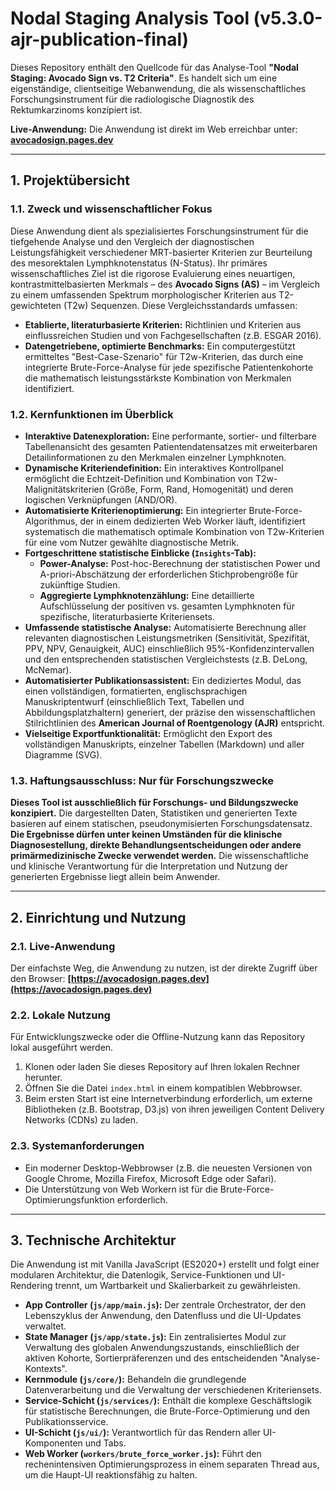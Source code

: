 # Nodal Staging Analysis Tool (v5.3.0-ajr-publication-final)

Dieses Repository enthält den Quellcode für das Analyse-Tool **"Nodal Staging: Avocado Sign vs. T2 Criteria"**. Es handelt sich um eine eigenständige, clientseitige Webanwendung, die als wissenschaftliches Forschungsinstrument für die radiologische Diagnostik des Rektumkarzinoms konzipiert ist.

**Live-Anwendung:** Die Anwendung ist direkt im Web erreichbar unter: **[avocadosign.pages.dev](https://avocadosign.pages.dev)**

---

## 1. Projektübersicht

### 1.1. Zweck und wissenschaftlicher Fokus

Diese Anwendung dient als spezialisiertes Forschungsinstrument für die tiefgehende Analyse und den Vergleich der diagnostischen Leistungsfähigkeit verschiedener MRT-basierter Kriterien zur Beurteilung des mesorektalen Lymphknotenstatus (N-Status). Ihr primäres wissenschaftliches Ziel ist die rigorose Evaluierung eines neuartigen, kontrastmittelbasierten Merkmals – des **Avocado Signs (AS)** – im Vergleich zu einem umfassenden Spektrum morphologischer Kriterien aus T2-gewichteten (T2w) Sequenzen. Diese Vergleichsstandards umfassen:

*   **Etablierte, literaturbasierte Kriterien:** Richtlinien und Kriterien aus einflussreichen Studien und von Fachgesellschaften (z.B. ESGAR 2016).
*   **Datengetriebene, optimierte Benchmarks:** Ein computergestützt ermitteltes "Best-Case-Szenario" für T2w-Kriterien, das durch eine integrierte Brute-Force-Analyse für jede spezifische Patientenkohorte die mathematisch leistungsstärkste Kombination von Merkmalen identifiziert.

### 1.2. Kernfunktionen im Überblick

*   **Interaktive Datenexploration:** Eine performante, sortier- und filterbare Tabellenansicht des gesamten Patientendatensatzes mit erweiterbaren Detailinformationen zu den Merkmalen einzelner Lymphknoten.
*   **Dynamische Kriteriendefinition:** Ein interaktives Kontrollpanel ermöglicht die Echtzeit-Definition und Kombination von T2w-Malignitätskriterien (Größe, Form, Rand, Homogenität) und deren logischen Verknüpfungen (AND/OR).
*   **Automatisierte Kriterienoptimierung:** Ein integrierter Brute-Force-Algorithmus, der in einem dedizierten Web Worker läuft, identifiziert systematisch die mathematisch optimale Kombination von T2w-Kriterien für eine vom Nutzer gewählte diagnostische Metrik.
*   **Fortgeschrittene statistische Einblicke (`Insights`-Tab):**
    *   **Power-Analyse:** Post-hoc-Berechnung der statistischen Power und A-priori-Abschätzung der erforderlichen Stichprobengröße für zukünftige Studien.
    *   **Aggregierte Lymphknotenzählung:** Eine detaillierte Aufschlüsselung der positiven vs. gesamten Lymphknoten für spezifische, literaturbasierte Kriteriensets.
*   **Umfassende statistische Analyse:** Automatisierte Berechnung aller relevanten diagnostischen Leistungsmetriken (Sensitivität, Spezifität, PPV, NPV, Genauigkeit, AUC) einschließlich 95%-Konfidenzintervallen und den entsprechenden statistischen Vergleichstests (z.B. DeLong, McNemar).
*   **Automatisierter Publikationsassistent:** Ein dediziertes Modul, das einen vollständigen, formatierten, englischsprachigen Manuskriptentwurf (einschließlich Text, Tabellen und Abbildungsplatzhaltern) generiert, der präzise den wissenschaftlichen Stilrichtlinien des **American Journal of Roentgenology (AJR)** entspricht.
*   **Vielseitige Exportfunktionalität:** Ermöglicht den Export des vollständigen Manuskripts, einzelner Tabellen (Markdown) und aller Diagramme (SVG).

### 1.3. Haftungsausschluss: Nur für Forschungszwecke

**Dieses Tool ist ausschließlich für Forschungs- und Bildungszwecke konzipiert.** Die dargestellten Daten, Statistiken und generierten Texte basieren auf einem statischen, pseudonymisierten Forschungsdatensatz. **Die Ergebnisse dürfen unter keinen Umständen für die klinische Diagnosestellung, direkte Behandlungsentscheidungen oder andere primärmedizinische Zwecke verwendet werden.** Die wissenschaftliche und klinische Verantwortung für die Interpretation und Nutzung der generierten Ergebnisse liegt allein beim Anwender.

---

## 2. Einrichtung und Nutzung

### 2.1. Live-Anwendung

Der einfachste Weg, die Anwendung zu nutzen, ist der direkte Zugriff über den Browser:
**[https://avocadosign.pages.dev](https://avocadosign.pages.dev)**

### 2.2. Lokale Nutzung

Für Entwicklungszwecke oder die Offline-Nutzung kann das Repository lokal ausgeführt werden.
1.  Klonen oder laden Sie dieses Repository auf Ihren lokalen Rechner herunter.
2.  Öffnen Sie die Datei `index.html` in einem kompatiblen Webbrowser.
3.  Beim ersten Start ist eine Internetverbindung erforderlich, um externe Bibliotheken (z.B. Bootstrap, D3.js) von ihren jeweiligen Content Delivery Networks (CDNs) zu laden.

### 2.3. Systemanforderungen

*   Ein moderner Desktop-Webbrowser (z.B. die neuesten Versionen von Google Chrome, Mozilla Firefox, Microsoft Edge oder Safari).
*   Die Unterstützung von Web Workern ist für die Brute-Force-Optimierungsfunktion erforderlich.

---

## 3. Technische Architektur

Die Anwendung ist mit Vanilla JavaScript (ES2020+) erstellt und folgt einer modularen Architektur, die Datenlogik, Service-Funktionen und UI-Rendering trennt, um Wartbarkeit und Skalierbarkeit zu gewährleisten.

*   **App Controller (`js/app/main.js`):** Der zentrale Orchestrator, der den Lebenszyklus der Anwendung, den Datenfluss und die UI-Updates verwaltet.
*   **State Manager (`js/app/state.js`):** Ein zentralisiertes Modul zur Verwaltung des globalen Anwendungszustands, einschließlich der aktiven Kohorte, Sortierpräferenzen und des entscheidenden "Analyse-Kontexts".
*   **Kernmodule (`js/core/`):** Behandeln die grundlegende Datenverarbeitung und die Verwaltung der verschiedenen Kriteriensets.
*   **Service-Schicht (`js/services/`):** Enthält die komplexe Geschäftslogik für statistische Berechnungen, die Brute-Force-Optimierung und den Publikationsservice.
*   **UI-Schicht (`js/ui/`):** Verantwortlich für das Rendern aller UI-Komponenten und Tabs.
*   **Web Worker (`workers/brute_force_worker.js`):** Führt den rechenintensiven Optimierungsprozess in einem separaten Thread aus, um die Haupt-UI reaktionsfähig zu halten.